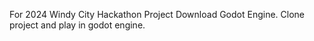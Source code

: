 For 2024 Windy City Hackathon Project
Download Godot Engine.
Clone project and play in godot engine.
